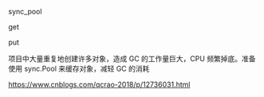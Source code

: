 sync_pool 

get 

put 


项目中大量重复地创建许多对象，造成 GC 的工作量巨大，CPU 频繁掉底。准备使用 sync.Pool 来缓存对象，减轻 GC 的消耗


https://www.cnblogs.com/qcrao-2018/p/12736031.html